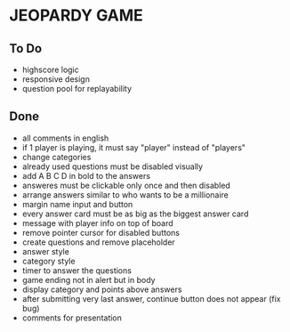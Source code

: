 # JEOPARDY GAME

## To Do

- highscore logic
- responsive design
- question pool for replayability 

## Done

- all comments in english
- if 1 player is playing, it must say "player" instead of "players"
- change categories
- already used questions must be disabled visually
- add A B C D in bold to the answers
- answeres must be clickable only once and then disabled
- arrange answers similar to who wants to be a millionaire
- margin name input and button
- every answer card must be as big as the biggest answer card
- message with player info on top of board
- remove pointer cursor for disabled buttons
- create questions and remove placeholder
- answer style
- category style
- timer to answer the questions
- game ending not in alert but in body
- display category and points above answers
- after submitting very last answer, continue button does not appear (fix bug)
- comments for presentation



